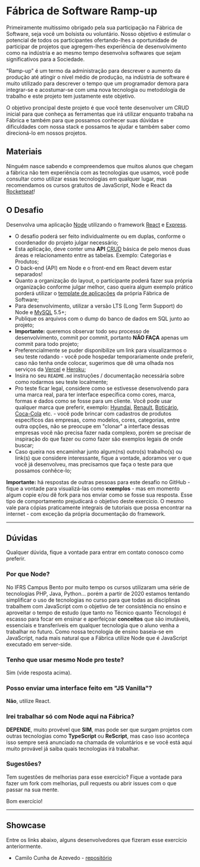 # Fábrica de Software Ramp-up

Primeiramente muítissimo obrigado pela sua participação na Fábrica de Software, seja você um bolsista ou voluntário. Nosso objetivo é estimular o potencial de todos os participantes ofertando-lhes a oportunidade de participar de projetos que agregem-lhes experiência de desenvolvimento como na indústria e ao mesmo tempo desenvolva softwares que sejam significativos para a Sociedade.

"Ramp-up" é um termo da administração para descrever o aumento da produção até atingir o nível médio de produção, na indústria de software é muito utilizado para descrever o tempo que um programador demora para integrar-se e acostumar-se com uma nova tecnologia ou metodologia de trabalho e este projeto tem justamente este objetivo.

O objetivo proncipal deste projeto é que você tente desenvolver um CRUD inicial para que conheça as ferramentas que irá utilizar enquanto trabaha na Fábrica e também para que possamos conhecer suas dúvidas e dificuldades com nossa stack e possamos te ajudar e também saber como direcioná-lo em nossos projetos.

## Materiais
Ninguém nasce sabendo e compreendemos que muitos alunos que chegam a fábrica não tem experiência com as tecnologias que usamos, você pode consultar como utilizar essas tecnologias em qualquer lugar, mas recomendamos os cursos gratuitos de JavaScript, Node e React da [Rocketseat](https://github.com/Rocketseat/awesome)!

## O Desafio

Desenvolva uma aplicação [Node](https://nodejs.org/pt-br/) utilizando o framework [React](https://pt-br.reactjs.org/) e [Express](https://expressjs.com/pt-br/).

* O desafio poderá ser feito individualmente ou em duplas, conforme o coordenador do projeto julgar necessário;
* Esta aplicação, deve conter uma **API** [CRUD](https://pt.wikipedia.org/wiki/CRUD) básica de pelo menos duas áreas e relacionamento entre as tabelas. Exemplo: Categorias e Produtos;
* O back-end (API) em Node e o front-end em React devem estar separados!
* Quanto a organização do layout, o participante poderá fazer sua própria organização conforme julgar melhor, caso queira algum exemplo prático porderá utilizar o [template de aplicações](https://github.com/fabsoftwareifrs/node-quickstart) da própria Fábrica de Software;
* Para desenvolvimento, utilizar a versão LTS (Long Term Support) do Node e [MySQL](https://pt.wikipedia.org/wiki/MySQL) 5.5+;
* Publique os arquivos com o dump do banco de dados em SQL junto ao projeto;
* **Importante:** queremos observar todo seu processo de desenvolvimento, commit por commit, portanto **NÃO FAÇA** apenas um commit para todo projeto;
* Preferencialmente se puder disponibilize um link para visualizarmos o seu teste rodando - você pode hospedar temporariamente onde preferir, caso não tenha onde colocar, sugerimos que dê uma olhada nos serviços da [Vercel](https://vercel.com/) e [Heroku](https://www.heroku.com/nodejs);
* Insira no seu `README.md` instruções / documentação necessária sobre como rodarmos seu teste localmente;
* Pro teste ficar legal, considere como se estivesse desenvolvendo para uma marca real, para ter interface específica como cores, marca, formas e dados como se fosse para um cliente. Você pode usar qualquer marca que preferir, exemplo: [Hyundai](https://www.hyundai.com.br/), [Renault](https://www.renault.com.br/), [Boticário](http://www.boticario.com.br/), [Coca-Cola](https://www.cocacola.com.br/pt/home/) etc. - você pode brincar com cadastros de produtos específicos das empresas, como modelos, cores, categorias, entre outra opções, não se preocupe em "clonar" a interface dessas empresas você não precisa fazer nada complexo, porém se precisar de inspiração do que fazer ou como fazer são exemplos legais de onde buscar;
* Caso queira nos encaminhar junto algum(ns) outro(s) trabalho(s) ou link(s) que considere interessante, fique a vontade, adoramos ver o que você já desenvolveu, mas precisamos que faça o teste para que possamos conhêce-lo;

**Importante:** há respostas de outras pessoas para este desafio no GitHub - fique a vontade para visualizá-las como **exemplos** - mas em momento algum copie e/ou dê fork para nos enviar como se fosse sua resposta. Esse tipo de comportamento prejudicará o objetivo deste exercício. O mesmo vale para cópias praticamente integrais de tutoriais que possa encontrar na internet - com exceção da própria documentação do framework.

---

## Dúvidas

Qualquer dúvida, fique a vontade para entrar em contato conosco como preferir.

### Por que Node?

No IFRS Campus Bento por muito tempo os cursos utilizaram uma série de tecnologias PHP, Java, Python... porém a partir de 2020 estamos tentando simplificar o uso de tecnologias no curso para que todas as disciplinas trabalhem com JavaScript com o objetivo de ter consistência no ensino e aproveitar o tempo de estudo (que tanto no Técnico quanto Técnologo) é escasso para focar em ensinar e aperfeiçoar **conceitos** que são imutáveis, essenciais e transferíveis em qualquer tecnologia que o aluno venha a trabalhar no futuro. Como nossa tecnologia de ensino baseia-se em JavaScript, nada mais natural que a Fábrica utilize Node que é JavaScript executado em server-side.

### Tenho que usar mesmo Node pro teste?

Sim (vide resposta acima).

### Posso enviar uma interface feito em "JS Vanilla"?

**Não**, utilize React.

### Irei trabalhar só com Node aqui na Fábrica?

**DEPENDE**, muito provével que **SIM**, mas pode ser que surgam projetos com outras tecnologias como **TypeScript** ou **ReScript**, mas caso isso aconteça isso sempre será anunciado na chamada de voluntários e se você está aqui muito provável já saiba quais tecnologias irá trabalhar.

### Sugestões?

Tem sugestões de melhorias para esse exercício? Fique a vontade para fazer um fork com melhorias, pull requests ou abrir issues com o que passar na sua mente.

Bom exercício!

---

## Showcase

Entre os links abaixo, alguns desenvolvedores que fizeram esse exercício anteriormente.

* Camilo Cunha de Azevedo - [repositório](https://github.com/Camilotk/exemplo-fabrica-software)
